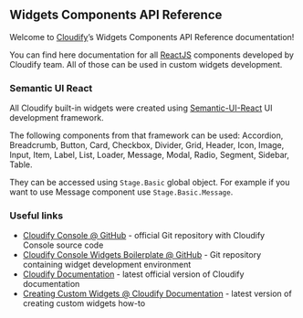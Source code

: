 ## Widgets Components API Reference
Welcome to [Cloudify](http://cloudify.co)’s Widgets Components API Reference documentation!

You can find here documentation for all [ReactJS](https://reactjs.org/) components developed by Cloudify team. All of those can be used in custom widgets development.

### Semantic UI React

All Cloudify built-in widgets were created using [Semantic-UI-React](http://react.semantic-ui.com/) UI development framework. 

The following components from that framework can be used:  Accordion, Breadcrumb, Button, Card, Checkbox, Divider, Grid, Header, Icon, Image, Input, Item, Label, List, Loader, Message, Modal, Radio, Segment, Sidebar, Table. 

They can be accessed using `Stage.Basic` global object. For example if you want to use Message component use `Stage.Basic.Message`. 

### Useful links
- [Cloudify Console @ GitHub](https://github.com/cloudify-cosmo/cloudify-stage) - official Git repository with Cloudify Console source code
- [Cloudify Console Widgets Boilerplate @ GitHub](https://github.com/cloudify-cosmo/Cloudify-UI-Widget-boilerplate) - Git repository containing widget development environment  
- [Cloudify Documentation](http://docs.cloudify.co) - latest official version of Cloudify documentation
- [Creating Custom Widgets @ Cloudify Documentation](http://docs.cloudify.co/latest/developer/custom_console/custom-widgets/) - latest version of creating custom widgets how-to